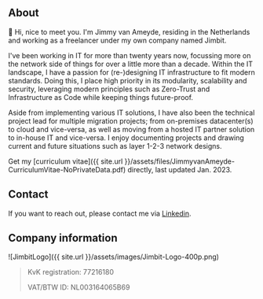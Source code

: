 ## About
👋 Hi, nice to meet you. I'm Jimmy van Ameyde, residing in the Netherlands and working as a freelancer under my own company named Jimbit.

I've been working in IT for more than twenty years now, focussing more on the network side of things for over a little more than a decade. Within the IT landscape, I have a passion for (re-)designing IT infrastructure to fit modern standards. Doing this, I place high priority in its modularity, scalability and security, leveraging modern principles such as Zero-Trust and Infrastructure as Code while keeping things future-proof. 

Aside from implementing various IT solutions, I have also been the technical project lead for multiple migration projects; from on-premises datacenter(s) to cloud and vice-versa, as well as moving from a hosted IT partner solution to in-house IT and vice-versa. I enjoy documenting projects and drawing current and future situations such as layer 1-2-3 network designs.

Get my [curriculum vitae]({{ site.url }}/assets/files/JimmyvanAmeyde-CurriculumVitae-NoPrivateData.pdf) directly, last updated Jan. 2023.

## Contact
If you want to reach out, please contact me via [Linkedin](https://www.linkedin.com/in/jvameyde).

## Company information
![JimbitLogo]({{ site.url }}/assets/images/Jimbit-Logo-400p.png)
> KvK registration: 77216180
> 
> VAT/BTW ID: NL003164065B69
